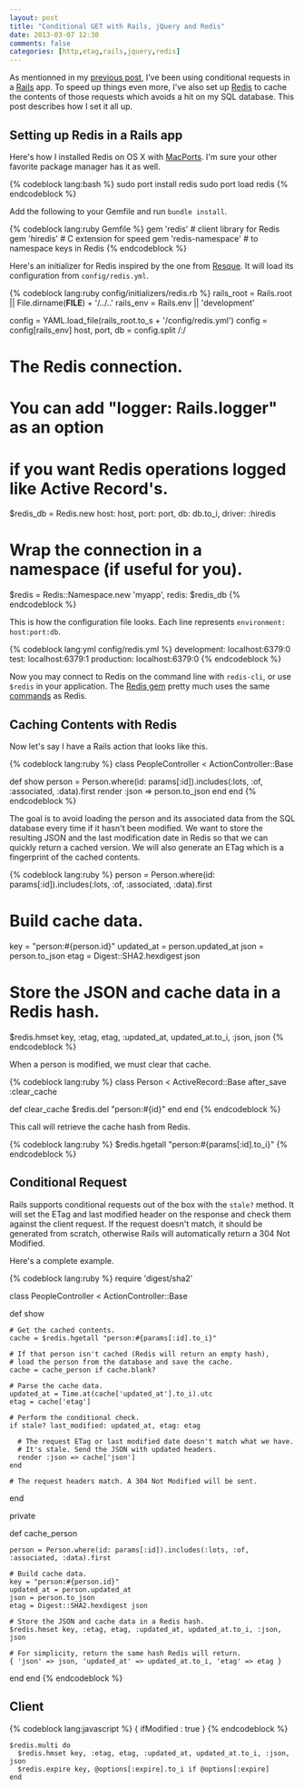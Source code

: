 ```yaml
---
layout: post
title: "Conditional GET with Rails, jQuery and Redis"
date: 2013-03-07 12:30
comments: false
categories: [http,etag,rails,jquery,redis]
---
```


As mentionned in my [previous post](/2013/03/backbone-collection-304-not-modified), I've been using conditional requests in a [Rails](http://rubyonrails.org) app. To speed up things even more, I've also set up [Redis](http://redis.io) to cache the contents of those requests which avoids a hit on my SQL database. This post describes how I set it all up.

<!-- more -->

## Setting up Redis in a Rails app

Here's how I installed Redis on OS X with [MacPorts](http://www.macports.org). I'm sure your other favorite package manager has it as well.

{% codeblock lang:bash %}
sudo port install redis
sudo port load redis
{% endcodeblock %}

Add the following to your Gemfile and run `bundle install`.

{% codeblock lang:ruby Gemfile %}
gem 'redis'             # client library for Redis
gem 'hiredis'           # C extension for speed
gem 'redis-namespace'   # to namespace keys in Redis
{% endcodeblock %}

Here's an initializer for Redis inspired by the one from [Resque](https://github.com/defunkt/resque). It will load its configuration from `config/redis.yml`.

{% codeblock lang:ruby config/initializers/redis.rb %}
rails_root = Rails.root || File.dirname(__FILE__) + '/../..'
rails_env = Rails.env || 'development'

config = YAML.load_file(rails_root.to_s + '/config/redis.yml')
config = config[rails_env]
host, port, db = config.split /:/

# The Redis connection.
# You can add "logger: Rails.logger" as an option
# if you want Redis operations logged like Active Record's.
$redis_db = Redis.new host: host, port: port, db: db.to_i, driver: :hiredis

# Wrap the connection in a namespace (if useful for you).
$redis = Redis::Namespace.new 'myapp', redis: $redis_db
{% endcodeblock %}

This is how the configuration file looks. Each line represents `environment: host:port:db`.

{% codeblock lang:yml config/redis.yml %}
development: localhost:6379:0
test: localhost:6379:1
production: localhost:6379:0
{% endcodeblock %}

Now you may connect to Redis on the command line with `redis-cli`, or use `$redis` in your application. The [Redis gem](https://github.com/redis/redis-rb) pretty much uses the same [commands](http://redis.io/commands) as Redis.

## Caching Contents with Redis

Now let's say I have a Rails action that looks like this.

{% codeblock lang:ruby %}
class PeopleController < ActionController::Base

  def show
    person = Person.where(id: params[:id]).includes(:lots, :of, :associated, :data).first
    render :json => person.to_json
  end
end
{% endcodeblock %}

The goal is to avoid loading the person and its associated data from the SQL database every time if it hasn't been modified. We want to store the resulting JSON and the last modification date in Redis so that we can quickly return a cached version. We will also generate an ETag which is a fingerprint of the cached contents.

{% codeblock lang:ruby %}
person = Person.where(id: params[:id]).includes(:lots, :of, :associated, :data).first

# Build cache data.
key = "person:#{person.id}"
updated_at = person.updated_at
json = person.to_json
etag = Digest::SHA2.hexdigest json

# Store the JSON and cache data in a Redis hash.
$redis.hmset key, :etag, etag, :updated_at, updated_at.to_i, :json, json
{% endcodeblock %}

When a person is modified, we must clear that cache.

{% codeblock lang:ruby %}
class Person < ActiveRecord::Base
  after_save :clear_cache

  def clear_cache
    $redis.del "person:#{id}"
  end
end
{% endcodeblock %}

This call will retrieve the cache hash from Redis.

{% codeblock lang:ruby %}
$redis.hgetall "person:#{params[:id].to_i}"
{% endcodeblock %}

## Conditional Request

Rails supports conditional requests out of the box with the `stale?` method. It will set the ETag and last modified header on the response and check them against the client request. If the request doesn't match, it should be generated from scratch, otherwise Rails will automatically return a 304 Not Modified.

Here's a complete example.

{% codeblock lang:ruby %}
require 'digest/sha2'

class PeopleController < ActionController::Base

  def show

    # Get the cached contents.
    cache = $redis.hgetall "person:#{params[:id].to_i}"

    # If that person isn't cached (Redis will return an empty hash),
    # load the person from the database and save the cache.
    cache = cache_person if cache.blank?

    # Parse the cache data.
    updated_at = Time.at(cache['updated_at'].to_i).utc
    etag = cache['etag']

    # Perform the conditional check.
    if stale? last_modified: updated_at, etag: etag

      # The request ETag or last modified date doesn't match what we have.
      # It's stale. Send the JSON with updated headers.
      render :json => cache['json']
    end

    # The request headers match. A 304 Not Modified will be sent.
  end

  private

  def cache_person

    person = Person.where(id: params[:id]).includes(:lots, :of, :associated, :data).first

    # Build cache data.
    key = "person:#{person.id}"
    updated_at = person.updated_at
    json = person.to_json
    etag = Digest::SHA2.hexdigest json

    # Store the JSON and cache data in a Redis hash.
    $redis.hmset key, :etag, etag, :updated_at, updated_at.to_i, :json, json

    # For simplicity, return the same hash Redis will return.
    { 'json' => json, 'updated_at' => updated_at.to_i, 'etag' => etag }
  end
end
{% endcodeblock %}

## Client

{% codeblock lang:javascript %}
{
        ifModified : true
              }
{% endcodeblock %}


    $redis.multi do
      $redis.hmset key, :etag, etag, :updated_at, updated_at.to_i, :json, json
      $redis.expire key, @options[:expire].to_i if @options[:expire]
    end
